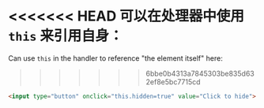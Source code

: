 <<<<<<< HEAD
可以在处理器中使用 `this` 来引用自身：
=======
Can use `this` in the handler to reference "the element itself" here:
>>>>>>> 6bbe0b4313a7845303be835d632ef8e5bc7715cd

```html run height=50
<input type="button" onclick="this.hidden=true" value="Click to hide">
```
